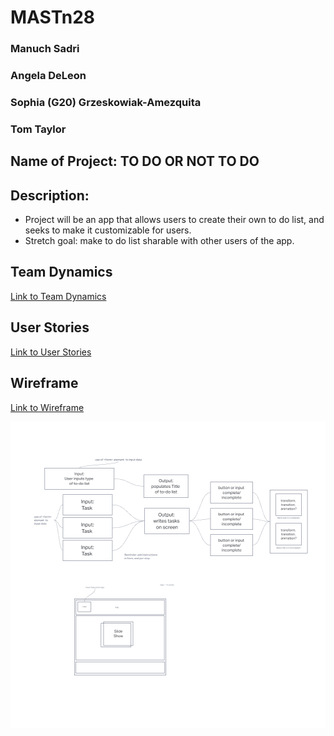 # MASTn28

### Manuch Sadri

### Angela DeLeon

### Sophia (G20) Grzeskowiak-Amezquita

### Tom Taylor

## Name of Project: TO DO OR NOT TO DO

## Description:

- Project will be an app that allows users to create their own to do list, and seeks to make it customizable for users.
- Stretch goal: make to do list sharable with other users of the app.

<!-- Table of contents -->

## Team Dynamics

[Link to Team Dynamics](teamdynamics.md)

## User Stories

[Link to User Stories](userstories.md)

## Wireframe

[Link to Wireframe](wireframe.html)

![Wireframe image](/img/wireframe.png)

<!-- <a href="wireframe.html"></a>

<img src="img/wireframe.png">

<!-- ![image]() -->
